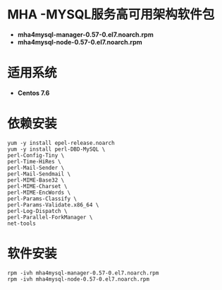 # MHA -MYSQL服务高可用架构软件包

* **mha4mysql-manager-0.57-0.el7.noarch.rpm**
* **mha4mysql-node-0.57-0.el7.noarch.rpm**

# 适用系统

* **Centos 7.6**

  

# 依赖安装

```she
yum -y install epel-release.noarch		
yum -y install perl-DBD-MySQL \			
perl-Config-Tiny \
perl-Time-HiRes \
perl-Mail-Sender \
perl-Mail-Sendmail \
perl-MIME-Base32 \
perl-MIME-Charset \
perl-MIME-EncWords \
perl-Params-Classify \
perl-Params-Validate.x86_64 \
perl-Log-Dispatch \
perl-Parallel-ForkManager \
net-tools 
```

# 软件安装

```she
rpm -ivh mha4mysql-manager-0.57-0.el7.noarch.rpm
rpm -ivh mha4mysql-node-0.57-0.el7.noarch.rpm
```

